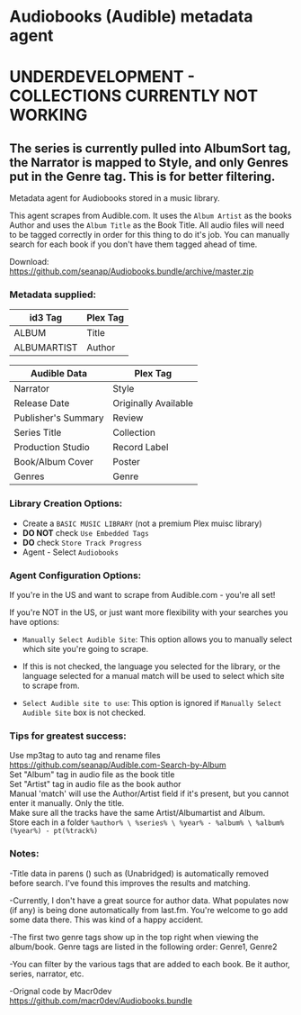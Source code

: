 # Audiobooks (Audible) metadata agent

# UNDERDEVELOPMENT - COLLECTIONS CURRENTLY NOT WORKING
## The series is currently pulled into AlbumSort tag, the Narrator is mapped to Style, and only Genres put in the Genre tag.  This is for better filtering.

Metadata agent for Audiobooks stored in a music library.

This agent scrapes from Audible.com. It uses the `Album Artist` as the books Author and uses the `Album Title` as the Book Title. All audio files will need to be tagged correctly in order for this thing to do it's job. You can manually search for each book if you don't have them tagged ahead of time.

Download: https://github.com/seanap/Audiobooks.bundle/archive/master.zip


### Metadata supplied:

| id3 Tag       | Plex Tag|
| ------------- | ---------------- |
| ALBUM         | Title            |
| ALBUMARTIST   | Author           |

| Audible Data  | Plex Tag|
| ------------- | ---------------- |
| Narrator      | Style         |
| Release Date  | Originally Available |
| Publisher's Summary | Review     |
| Series Title  | Collection           |
| Production Studio | Record Label |
| Book/Album Cover | Poster        |
| Genres        | Genre |



### Library Creation Options:

- Create a `BASIC MUSIC LIBRARY` (not a premium Plex muisc library)
- **DO NOT** check `Use Embedded Tags`
- **DO** check `Store Track Progress`
- Agent - Select `Audiobooks`


### Agent Configuration Options:

If you're in the US and want to scrape from Audible.com - you're all set!

If you're NOT in the US, or just want more flexibility with your searches you have options:

- `Manually Select Audible Site`: This option allows you to manually select which site you're going to scrape.  
- If this is not checked, the language you selected for the library, or the language selected for a manual match will be used to select which site to scrape from.  

- `Select Audible site to use`: This option is ignored if `Manually Select Audible Site` box is not checked.  

### Tips for greatest success:

Use mp3tag to auto tag and rename files https://github.com/seanap/Audible.com-Search-by-Album  
Set "Album" tag in audio file as the book title  
Set "Artist" tag in audio file as the book author    
Manual 'match' will use the Author/Artist field if it's present, but you cannot enter it manually.  Only the title.  
Make sure all the tracks have the same Artist/Albumartist and Album.  
Store each in a folder ``%author% \ %series% \ %year% - %album% \ %album% (%year%) - pt(%track%)``

### Notes:

-Title data in parens ()  such as (Unabridged) is automatically removed before search.  I've found this improves the results and matching.

-Currently, I don't have a great source for author data. What populates now (if any) is being done automatically from last.fm. You're welcome to go add some data there. This was kind of a happy accident.

-The first two genre tags show up in the top right when viewing the album/book.  Genre tags are listed in the following order: Genre1, Genre2

-You can filter by the various tags that are added to each book. Be it author, series, narrator, etc.

-Orignal code by Macr0dev https://github.com/macr0dev/Audiobooks.bundle
